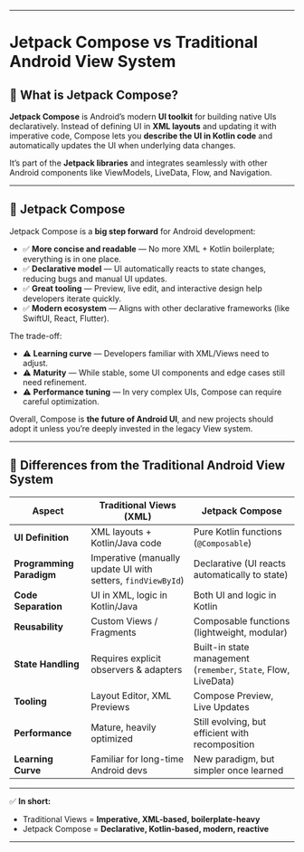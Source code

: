
---

# Jetpack Compose vs Traditional Android View System

## 🌱 What is Jetpack Compose?

**Jetpack Compose** is Android’s modern **UI toolkit** for building native UIs declaratively.
Instead of defining UI in **XML layouts** and updating it with imperative code, Compose lets you **describe the UI in Kotlin code** and automatically updates the UI when underlying data changes.

It’s part of the **Jetpack libraries** and integrates seamlessly with other Android components like ViewModels, LiveData, Flow, and Navigation.

---

## 💭 Jetpack Compose

Jetpack Compose is a **big step forward** for Android development:

* ✅ **More concise and readable** — No more XML + Kotlin boilerplate; everything is in one place.
* ✅ **Declarative model** — UI automatically reacts to state changes, reducing bugs and manual UI updates.
* ✅ **Great tooling** — Preview, live edit, and interactive design help developers iterate quickly.
* ✅ **Modern ecosystem** — Aligns with other declarative frameworks (like SwiftUI, React, Flutter).

The trade-off:

* ⚠️ **Learning curve** — Developers familiar with XML/Views need to adjust.
* ⚠️ **Maturity** — While stable, some UI components and edge cases still need refinement.
* ⚠️ **Performance tuning** — In very complex UIs, Compose can require careful optimization.

Overall, Compose is **the future of Android UI**, and new projects should adopt it unless you’re deeply invested in the legacy View system.

---

## 🔄 Differences from the Traditional Android View System

| Aspect                   | Traditional Views (XML)                                      | Jetpack Compose                                                 |
| ------------------------ | ------------------------------------------------------------ | --------------------------------------------------------------- |
| **UI Definition**        | XML layouts + Kotlin/Java code                               | Pure Kotlin functions (`@Composable`)                           |
| **Programming Paradigm** | Imperative (manually update UI with setters, `findViewById`) | Declarative (UI reacts automatically to state)                  |
| **Code Separation**      | UI in XML, logic in Kotlin/Java                              | Both UI and logic in Kotlin                                     |
| **Reusability**          | Custom Views / Fragments                                     | Composable functions (lightweight, modular)                     |
| **State Handling**       | Requires explicit observers & adapters                       | Built-in state management (`remember`, `State`, Flow, LiveData) |
| **Tooling**              | Layout Editor, XML Previews                                  | Compose Preview, Live Updates                                   |
| **Performance**          | Mature, heavily optimized                                    | Still evolving, but efficient with recomposition                |
| **Learning Curve**       | Familiar for long-time Android devs                          | New paradigm, but simpler once learned                          |

---

✅ **In short:**

* Traditional Views = **Imperative, XML-based, boilerplate-heavy**
* Jetpack Compose = **Declarative, Kotlin-based, modern, reactive**

---